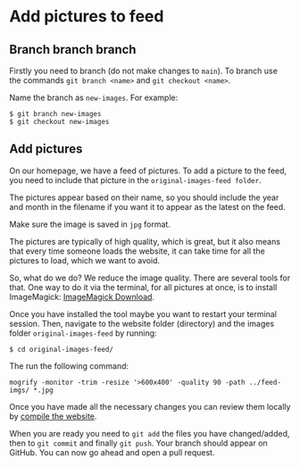 # Add pictures to feed

## Branch branch branch

Firstly you need to branch (do not make changes to `main`).
To branch use the commands `git branch <name>` and `git checkout <name>`.

Name the branch as `new-images`. For example:

```shell
$ git branch new-images
$ git checkout new-images
```

## Add pictures

On our homepage, we have a feed of pictures. To add a picture to the feed, you
need to include that picture in the `original-images-feed folder`.

The pictures appear based on their name, so you should include the year and
month in the filename if you want it to appear as the latest on the feed.

Make sure the image is saved in `jpg` format.

The pictures are typically of high quality, which is great, but it
also means that every time someone loads the website, it can take time for all
the pictures to load, which we want to avoid. 

So, what do we do? We reduce the image quality. There are several tools for
that. One way to do it via the terminal, for all pictures at once, is to install
ImageMagick: [ImageMagick Download](https://imagemagick.org/script/download.php). 

Once you have installed the tool maybe you want to restart your terminal session.
Then, navigate to the website folder (directory) and the images folder `original-images-feed`
by running:

```shell
$ cd original-images-feed/
```

The run the following command:

```shell
mogrify -monitor -trim -resize '>600x400' -quality 90 -path ../feed-imgs/ *.jpg
```


Once you have made all the necessary changes you can review them locally
by [compile the website](Installation.md).

When you are ready you need to `git add` the files you have changed/added,
then to `git commit` and finally `git push`. Your branch should appear
on GitHub. You can now go ahead and open a pull request.
